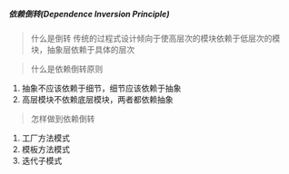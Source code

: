 ##### 依赖倒转(Dependence Inversion Principle)

> 什么是倒转
传统的过程式设计倾向于使高层次的模块依赖于低层次的模块，抽象层依赖于具体的层次

> 什么是依赖倒转原则

1. 抽象不应该依赖于细节，细节应该依赖于抽象
2. 高层模块不依赖底层模块，两者都依赖抽象


> 怎样做到依赖倒转

1. 工厂方法模式
2. 模板方法模式
3. 迭代子模式 